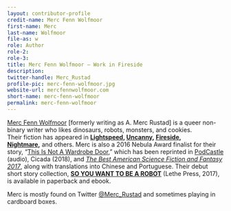 ```yaml
---
layout: contributor-profile
credit-name: Merc Fenn Wolfmoor
first-name: Merc
last-name: Wolfmoor
file-as: w
role: Author
role-2:
role-3:
title: Merc Fenn Wolfmoor — Work in Fireside
description:
twitter-handle: Merc_Rustad
profile-pic: merc-fenn-wolfmoor.jpg
website-url: mercfennwolfmoor.com
short-name: merc-fenn-wolfmoor
permalink: merc-fenn-wolfmoor
---
```

[Merc Fenn Wolfmoor](https://mercfennwolfmoor.com/2019/07/01/the-names-we-choose-for-ourselves/) [formerly writing as A. Merc Rustad] is a queer non-binary writer who likes dinosaurs, robots, monsters, and cookies. Their fiction has appeared in **[Lightspeed](http://www.lightspeedmagazine.com/fiction/tomorrow-when-we-see-the-sun/), [Uncanny](http://uncannymagazine.com/article/monster-girls-dont-cry/), [Fireside](http://www.firesidefiction.com/issue29/chapter/this-is-not-a-wardrobe-door/), [Nightmare](http://www.nightmare-magazine.com/fiction/mr-try-again/),** and others. Merc is also a 2016 Nebula Award finalist for their story, “[This Is Not A Wardrobe Door](https://firesidefiction.com/issue29/chapter/this-is-not-a-wardrobe-door/),” which has been reprinted in [PodCastle](http://podcastle.org/2016/04/26/podcastle-413-this-is-not-a-wardrobe-door/) (audio), Cicada (2018), and [_The Best American Science Fiction and Fantasy 2017_](https://www.amazon.com/Best-American-Science-Fiction-Fantasy/dp/0544973984/ref=sr_1_1?ie=UTF8&qid=1506519539&sr=8-1&keywords=best+american+science+fiction+and+fantasy+2017), along with translations into Chinese and Portuguese. Their debut short story collection, [**SO YOU WANT TO BE A ROBOT**](https://www.amazon.com/So-You-Want-be-Robot-ebook/dp/B071NLYKKS/) (Lethe Press, 2017), is available in paperback and ebook.

Merc is mostly found on Twitter [@Merc_Rustad](http://www.twitter.com/Merc_Rustad) and sometimes playing in cardboard boxes.
